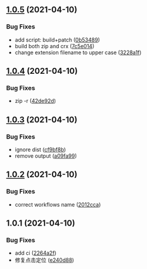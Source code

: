 ## [1.0.5](https://github.com/snomiao/SNOREAD/compare/v1.0.4...v1.0.5) (2021-04-10)


### Bug Fixes

* add script: build+patch ([0b53489](https://github.com/snomiao/SNOREAD/commit/0b53489b53458214f379afcb7ab75ed76dece3d7))
* build both zip and crx ([7c5e014](https://github.com/snomiao/SNOREAD/commit/7c5e014d34f7096226dc43967a60a13a03c0f931))
* change extension filename to upper case ([3228a1f](https://github.com/snomiao/SNOREAD/commit/3228a1f3f887bba5bb0de2110255f568a1f2f17b))



## [1.0.4](https://github.com/snomiao/SNOREAD/compare/v1.0.3...v1.0.4) (2021-04-10)


### Bug Fixes

* zip -r ([42de92d](https://github.com/snomiao/SNOREAD/commit/42de92dbe6fff866ead9035e9cf46372cc1e45c6))



## [1.0.3](https://github.com/snomiao/SNOREAD/compare/v1.0.2...v1.0.3) (2021-04-10)


### Bug Fixes

* ignore dist ([cf9bf8b](https://github.com/snomiao/SNOREAD/commit/cf9bf8b440c2974651c748ac810a3aae8aa2b185))
* remove output ([a09fa99](https://github.com/snomiao/SNOREAD/commit/a09fa996cdc8a0ef95f64fe86eb6c39e041fddea))



## [1.0.2](https://github.com/snomiao/SNOREAD/compare/v1.0.1...v1.0.2) (2021-04-10)


### Bug Fixes

* correct workflows name ([2012cca](https://github.com/snomiao/SNOREAD/commit/2012cca0529a9abb5ab78f063a1306edc94418a8))



## 1.0.1 (2021-04-10)


### Bug Fixes

* add ci ([2264a2f](https://github.com/snomiao/SNOREAD/commit/2264a2fc38a7a1975186a7e5d5b3b9241a44f36b))
* 修复点击定位 ([e240d88](https://github.com/snomiao/SNOREAD/commit/e240d888846040dcca8a744832891173640201b5))



